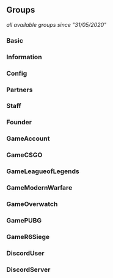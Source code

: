 ## Groups
*all available groups since "31/05/2020"*

### Basic
### Information
### Config
### Partners
### Staff
### Founder
### GameAccount
### GameCSGO
### GameLeagueofLegends
### GameModernWarfare
### GameOverwatch
### GamePUBG
### GameR6Siege
### DiscordUser
### DiscordServer
